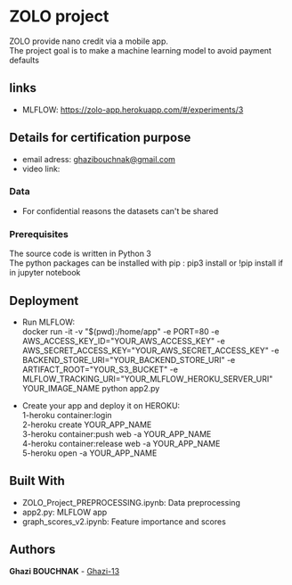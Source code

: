 # ZOLO project
ZOLO provide nano credit via a mobile app.  
The project goal is to make a machine learning model to avoid payment defaults

## links

* MLFLOW: https://zolo-app.herokuapp.com/#/experiments/3

## Details for certification purpose

* email adress: ghazibouchnak@gmail.com
* video link: 

### Data

* For confidential reasons the datasets can't be shared

### Prerequisites

The source code is written in Python 3  
The python packages can be installed with pip : pip3 install or !pip install if in jupyter notebook


## Deployment

* Run MLFLOW:  
docker run -it -v "$(pwd):/home/app" -e PORT=80 -e AWS_ACCESS_KEY_ID="YOUR_AWS_ACCESS_KEY" -e AWS_SECRET_ACCESS_KEY="YOUR_AWS_SECRET_ACCESS_KEY" -e BACKEND_STORE_URI="YOUR_BACKEND_STORE_URI" -e ARTIFACT_ROOT="YOUR_S3_BUCKET" -e MLFLOW_TRACKING_URI="YOUR_MLFLOW_HEROKU_SERVER_URI" YOUR_IMAGE_NAME python app2.py  

* Create your app and deploy it on HEROKU:  
1-heroku container:login  
2-heroku create YOUR_APP_NAME  
3-heroku container:push web -a YOUR_APP_NAME  
4-heroku container:release web -a YOUR_APP_NAME  
5-heroku open -a YOUR_APP_NAME  

## Built With

* ZOLO_Project_PREPROCESSING.ipynb: Data preprocessing  
* app2.py: MLFLOW app  
* graph_scores_v2.ipynb: Feature importance and scores  

## Authors

**Ghazi BOUCHNAK** - [Ghazi-13](https://github.com/Ghazi-13)


